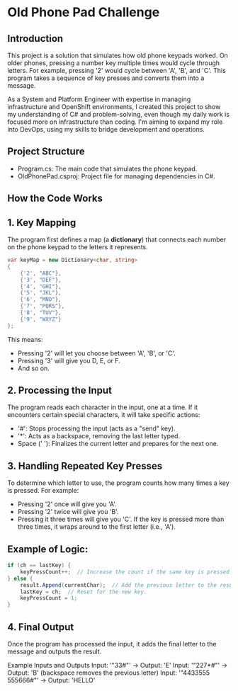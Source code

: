 # Old Phone Pad Challenge
## Introduction
This project is a solution that simulates how old phone keypads worked. On older phones, pressing a number key multiple times would cycle through letters. For example, pressing '2' would cycle between 'A', 'B', and 'C'. This program takes a sequence of key presses and converts them into a message.

As a System and Platform Engineer with expertise in managing infrastructure and OpenShift environments, I created this project to show my understanding of C# and problem-solving, even though my daily work is focused more on infrastructure than coding. I'm aiming to expand my role into DevOps, using my skills to bridge development and operations.

## Project Structure
- Program.cs: The main code that simulates the phone keypad.
- OldPhonePad.csproj: Project file for managing dependencies in C#.

## How the Code Works

## 1. Key Mapping
The program first defines a map (a **dictionary**) that connects each number on the phone keypad to the letters it represents.

```csharp
var keyMap = new Dictionary<char, string>
{
    {'2', "ABC"},
    {'3', "DEF"},
    {'4', "GHI"},
    {'5', "JKL"},
    {'6', "MNO"},
    {'7', "PQRS"},
    {'8', "TUV"},
    {'9', "WXYZ"}
};
```

This means:

- Pressing '2' will let you choose between 'A', 'B', or 'C'.
- Pressing '3' will give you D, E, or F.
- And so on.

## 2. Processing the Input
The program reads each character in the input, one at a time. If it encounters certain special characters, it will take specific actions:

- '#': Stops processing the input (acts as a "send" key).
- '*': Acts as a backspace, removing the last letter typed.
- Space (' '): Finalizes the current letter and prepares for the next one.

## 3. Handling Repeated Key Presses
To determine which letter to use, the program counts how many times a key is pressed. For example:

- Pressing '2' once will give you 'A'.
- Pressing '2' twice will give you 'B'.
- Pressing it three times will give you 'C'.
If the key is pressed more than three times, it wraps around to the first letter (i.e., 'A').

## Example of Logic:
```csharp
if (ch == lastKey) {
    keyPressCount++;  // Increase the count if the same key is pressed again.
} else {
    result.Append(currentChar);  // Add the previous letter to the result.
    lastKey = ch;  // Reset for the new key.
    keyPressCount = 1;
}
```
## 4. Final Output
Once the program has processed the input, it adds the final letter to the message and outputs the result.

Example Inputs and Outputs
Input: '"33#"' → Output: 'E'
Input: '"227*#"' → Output: 'B' (backspace removes the previous letter)
Input: '"4433555 555666#"' → Output: 'HELLO'
